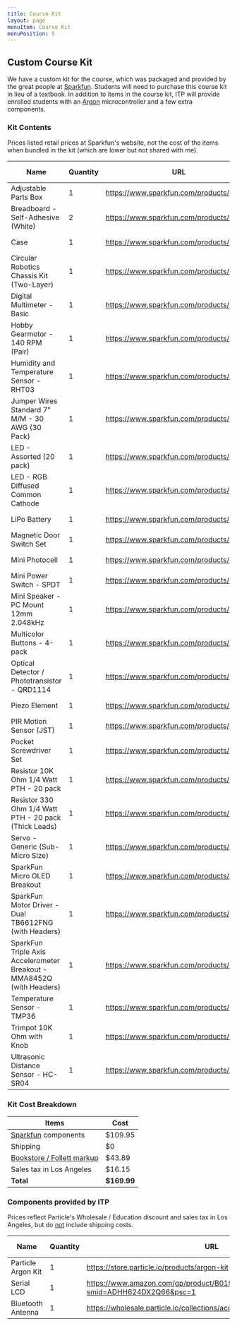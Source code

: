 ```yaml
---
title: Course Kit
layout: page
menuItem: Course Kit
menuPosition: 5
---
```


## Custom Course Kit

We have a custom kit for the course, which was packaged and provided by the great people at [Sparkfun](https://www.sparkfun.com/). Students will need to purchase this course kit in lieu of a textbook. In addition to items in the course kit, ITP will provide enrolled students with an [Argon](https://store.particle.io/products/argon) microcontroller and a few extra components.

### Kit Contents

Prices listed retail prices at Sparkfun's website, not the cost of the items when bundled in the kit (which are lower but not shared with me).

| Name                                                         | Quantity | URL                                     | Price   (USD)           | Subtotal             |
| ------------------------------------------------------------ | -------- | --------------------------------------- | ----------------------- | -------------------- |
| Adjustable  Parts Box                                        | 1        | https://www.sparkfun.com/products/13867 | $                  3.95 | $              3.95  |
| Breadboard - Self-Adhesive   (White)                         | 2        | https://www.sparkfun.com/products/12002 | $                  4.95 | $              9.90  |
| Case                                                         | 1        | https://www.sparkfun.com/products/14474 | $                  9.95 | $              9.95  |
| Circular Robotics Chassis Kit   (Two-Layer)                  | 1        | https://www.sparkfun.com/products/14332 | $               14.95   | $            14.95   |
| Digital   Multimeter - Basic                                 | 1        | https://www.sparkfun.com/products/12966 | $               14.95   | $              14.95 |
| Hobby Gearmotor - 140 RPM   (Pair)                           | 1        | https://www.sparkfun.com/products/13302 | $                  4.95 | $              4.95  |
| Humidity   and Temperature Sensor - RHT03                    | 1        | https://www.sparkfun.com/products/10167 | $                  9.95 | $              9.95  |
| Jumper Wires Standard 7"   M/M - 30 AWG (30 Pack)            | 1        | https://www.sparkfun.com/products/11026 | $                  2.25 | $              2.25  |
| LED -   Assorted (20 pack)                                   | 1        | https://www.sparkfun.com/products/12062 | $                  3.30 | $              3.30  |
| LED - RGB Diffused Common   Cathode                          | 1        | https://www.sparkfun.com/products/9264  | $                  2.05 | $              2.05  |
| LiPo   Battery                                               | 1        | https://www.sparkfun.com/products/13855 | $               12.95   | $              12.95 |
| Magnetic Door Switch Set                                     | 1        | https://www.sparkfun.com/products/13247 | $                  3.50 | $              3.50  |
| Mini   Photocell                                             | 1        | https://www.sparkfun.com/products/9088  | $                  1.50 | $              1.50  |
| Mini Power Switch - SPDT                                     | 1        | https://www.sparkfun.com/products/102   | $                  1.50 | $              1.50  |
| Mini   Speaker - PC Mount 12mm 2.048kHz                      | 1        | https://www.sparkfun.com/products/7950  | $                  1.95 | $              1.95  |
| Multicolor Buttons - 4-pack                                  | 1        | https://www.sparkfun.com/products/14460 | $                  1.60 | $              1.60  |
| Optical   Detector / Phototransistor - QRD1114               | 1        | https://www.sparkfun.com/products/246   | $                  0.95 | $              0.95  |
| Piezo Element                                                | 1        | https://www.sparkfun.com/products/10293 | $                  1.50 | $              1.50  |
| PIR   Motion Sensor (JST)                                    | 1        | https://www.sparkfun.com/products/13285 | $                  9.95 | $              9.95  |
| Pocket Screwdriver Set                                       | 1        | https://www.sparkfun.com/products/12891 | $                  3.95 | $              3.95  |
| Resistor   10K Ohm 1/4 Watt PTH - 20 pack                    | 1        | https://www.sparkfun.com/products/14491 | $                  1.20 | $              1.20  |
| Resistor 330 Ohm 1/4 Watt PTH   - 20 pack (Thick Leads)      | 1        | https://www.sparkfun.com/products/14490 | $                  0.95 | $              0.95  |
| Servo -   Generic (Sub-Micro Size)                           | 1        | https://www.sparkfun.com/products/9065  | $                  8.95 | $              8.95  |
| SparkFun Micro OLED Breakout                                 | 1        | https://www.sparkfun.com/products/13003 | $               15.95   | $            15.95   |
| SparkFun   Motor Driver - Dual TB6612FNG (with Headers)      | 1        | https://www.sparkfun.com/products/14450 | $                  5.45 | $              5.45  |
| SparkFun Triple Axis   Accelerometer Breakout - MMA8452Q (with Headers) | 1        | https://www.sparkfun.com/products/13926 | $               10.95   | $            10.95   |
| Temperature   Sensor - TMP36                                 | 1        | https://www.sparkfun.com/products/10988 | $                  1.50 | $              1.50  |
| Trimpot 10K Ohm with Knob                                    | 1        | https://www.sparkfun.com/products/9806  | $                  0.95 | $              0.95  |
| Ultrasonic   Distance Sensor - HC-SR04                       | 1        | https://www.sparkfun.com/products/13959 | $                  3.95 | $              3.95  |



### Kit Cost Breakdown

| Items                      | Cost        |
| -------------------------- | ----------- |
| [Sparkfun](https://www.sparkfun.com/) components        | $109.95     |
| Shipping                   | $0          |
| [Bookstore / Follett markup](https://www.uscbookstore.com/) | $43.89      |
| Sales tax in Los Angeles   | $16.15      |
| **Total**                  | **$169.99** |



### Components provided by ITP

Prices reflect Particle's Wholesale / Education discount and sales tax in Los Angeles, but do <u>not</u> include shipping costs.

| Name                 | Quantity | URL                                                          | Price   (USD) | Subtotal |
| -------------------- | -------- | ------------------------------------------------------------ | ------------- | -------- |
| Particle   Argon Kit | 1        | https://store.particle.io/products/argon-kit                 | $30.66        | $30.66   |
| Serial   LCD         | 1        | https://www.amazon.com/gp/product/B019K5X53O/ref=ox_sc_act_title_1?smid=ADHH624DX2Q66&psc=1 | $9.81         | $9.81    |
| Bluetooth   Antenna  | 1        | https://wholesale.particle.io/collections/accessories        | $6.46         | $6.46    |
